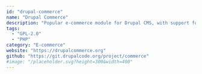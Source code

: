 ```yaml
---
id: "drupal-commerce"
name: "Drupal Commerce"
description: "Popular e-commerce module for Drupal CMS, with support for dozens of payment, shipping, and shopping related modules."
tags:
  - "GPL-2.0"
  - "PHP"
category: "E-commerce"
website: "https://drupalcommerce.org"
github: "https://git.drupalcode.org/project/commerce"
#image: "/placeholder.svg?height=300&width=400"
---
```


